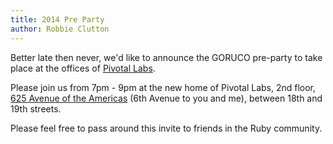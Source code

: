 ```yaml
---
title: 2014 Pre Party
author: Robbie Clutton
---
```


Better late then never, we'd like to announce the GORUCO pre-party to take place at the offices of [Pivotal Labs](http://pivotallabs.com).

Please join us from 7pm - 9pm at the new home of Pivotal Labs, 2nd floor, [625 Avenue of the Americas](https://www.google.com/maps/place/625+Avenue+of+the+Americas/@40.7403372,-73.9951462,17z/data=!3m1!4b1!4m2!3m1!1s0x89c259bccd46ca0f:0x68e42baa86fe6915) (6th Avenue to you and me), between 18th and 19th streets.

Please feel free to pass around this invite to friends in the Ruby community.
